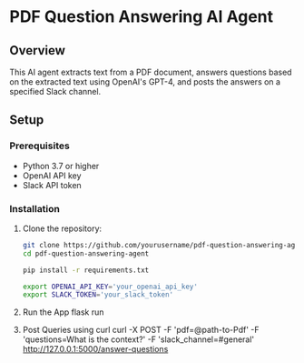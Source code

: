 # PDF Question Answering AI Agent

## Overview
This AI agent extracts text from a PDF document, answers questions based on the extracted text using OpenAI's GPT-4, and posts the answers on a specified Slack channel.

## Setup

### Prerequisites
- Python 3.7 or higher
- OpenAI API key
- Slack API token

### Installation
1. Clone the repository:
   ```bash
   git clone https://github.com/yourusername/pdf-question-answering-agent.git
   cd pdf-question-answering-agent

   pip install -r requirements.txt

   export OPENAI_API_KEY='your_openai_api_key'
   export SLACK_TOKEN='your_slack_token'

2. Run the App
   flask run

3. Post Queries using curl
   curl -X POST   -F 'pdf=@path-to-Pdf' -F 'questions=What is the context?'   -F 'slack_channel=#general'   http://127.0.0.1:5000/answer-questions
	


